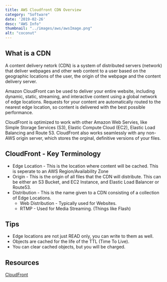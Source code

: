 ```yaml
---
title: AWS Cloudfront CDN Overview
category: "Software"
date: '2019-02-26'
desc: "AWS Info"
thumbnail: "../images/aws/awsImage.png"
alt: "coconut"
---
```


## What is a CDN

A content delivery netork (CDN) is a system of distributed servers (network) that deliver webpages and other web content to a user based on the geographic locations of the user, the origin of the webpage and the content delivery server.

Amazon CloudFront can be used to deliver your entire website, including dynamic, static, streaming, and interactive content using a global network of edge locations. Requests for your content are automatically routed to the nearest edge location, so content is delivered with the best possible performance.

CloudFront is optimized to work with other Amazon Web Servies, like Simple Storage Services (S3), Elastic Compute Cloud (EC2), Elastic Load Balancing and Route 53. CloudFront also works seamlessly with any non-AWS origin server, which stores the orginal, definitive versions of your files.

## CloudFront - Key Terminology

* Edge Location - This is the location where content will be cached. This is seperate to an AWS Region/Availability Zone
* Origin - This is the origin of all files that the CDN will distribute. This can be either an S3 Bucket, and EC2 Instance, and Elastic Load Balancer or Route53.
* Distribution - This is the name given to a CDN consisting of a collection of Edge Locations.
  * Web Distribution - Typically used for Websites.
  * RTMP - Used for Media Streaming. (Things like Flash)

## Tips

* Edge locations are not just READ only, you can write to them as well.
* Objects are cached for the life of the TTL (Time To Live).
* You can clear cached objects, but you will be charged.

## Resources

[CloudFront](https://docs.aws.amazon.com/cloudfront/index.html#lang/en_us)
